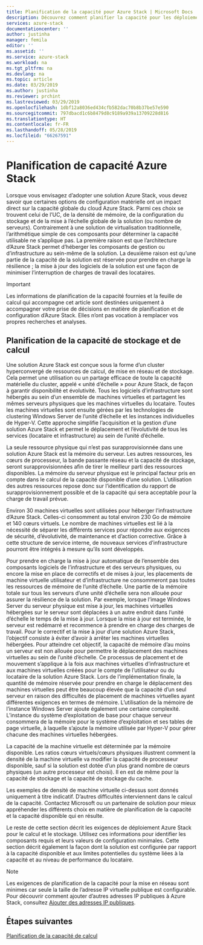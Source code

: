 ```yaml
---
title: Planification de la capacité pour Azure Stack | Microsoft Docs
description: Découvrez comment planifier la capacité pour les déploiements Azure Stack.
services: azure-stack
documentationcenter: ''
author: justinha
manager: femila
editor: ''
ms.assetid: ''
ms.service: azure-stack
ms.workload: na
ms.tgt_pltfrm: na
ms.devlang: na
ms.topic: article
ms.date: 03/29/2019
ms.author: justinha
ms.reviewer: prchint
ms.lastreviewed: 03/29/2019
ms.openlocfilehash: 1dbf12a8036ed434cfb582dac70b8b37be57e590
ms.sourcegitcommit: 797dbacd1c6b8479d8c9189a939a13709228d816
ms.translationtype: HT
ms.contentlocale: fr-FR
ms.lasthandoff: 05/28/2019
ms.locfileid: "66267591"
---
```

# <a name="azure-stack-capacity-planning"></a>Planification de capacité Azure Stack
Lorsque vous envisagez d’adopter une solution Azure Stack, vous devez savoir que certaines options de configuration matérielle ont un impact direct sur la capacité globale du cloud Azure Stack. Parmi ces choix se trouvent celui de l’UC, de la densité de mémoire, de la configuration du stockage et de la mise à l’échelle globale de la solution (ou nombre de serveurs). Contrairement à une solution de virtualisation traditionnelle, l’arithmétique simple de ces composants pour déterminer la capacité utilisable ne s’applique pas. La première raison est que l’architecture d’Azure Stack permet d’héberger les composants de gestion ou d’infrastructure au sein-même de la solution. La deuxième raison est qu’une partie de la capacité de la solution est réservée pour prendre en charge la résilience ; la mise à jour des logiciels de la solution est une façon de minimiser l’interruption de charges de travail des locataires.

> [!IMPORTANT]
> Les informations de planification de la capacité fournies et la feuille de calcul qui accompagne cet article sont destinées uniquement à accompagner votre prise de décisions en matière de planification et de configuration d’Azure Stack. Elles n’ont pas vocation à remplacer vos propres recherches et analyses. 

## <a name="compute-and-storage-capacity-planning"></a>Planification de la capacité de stockage et de calcul
Une solution Azure Stack est conçue sous la forme d’un cluster hyperconvergé de ressources de calcul, de mise en réseau et de stockage. Cela permet une utilisation ou un partage efficace de toute la capacité matérielle du cluster, appelé « unité d’échelle » pour Azure Stack, de façon à garantir disponibilité et évolutivité. Tous les logiciels d’infrastructure sont hébergés au sein d’un ensemble de machines virtuelles et partagent les mêmes serveurs physiques que les machines virtuelles du locataire. Toutes les machines virtuelles sont ensuite gérées par les technologies de clustering Windows Server de l’unité d’échelle et les instances individuelles de Hyper-V. Cette approche simplifie l’acquisition et la gestion d’une solution Azure Stack et permet le déplacement et l’évolutivité de tous les services (locataire et infrastructure) au sein de l’unité d’échelle.

La seule ressource physique qui n’est pas surapprovisionnée dans une solution Azure Stack est la mémoire du serveur. Les autres ressources, les cœurs de processeur, la bande passante réseau et la capacité de stockage, seront surapprovisionnées afin de tirer le meilleur parti des ressources disponibles. La mémoire du serveur physique est le principal facteur pris en compte dans le calcul de la capacité disponible d’une solution. L’utilisation des autres ressources repose donc sur l’identification du rapport de surapprovisionnement possible et de la capacité qui sera acceptable pour la charge de travail prévue.

Environ 30 machines virtuelles sont utilisées pour héberger l’infrastructure d’Azure Stack. Celles-ci consomment au total environ 230 Go de mémoire et 140 cœurs virtuels. Le nombre de machines virtuelles est lié à la nécessité de séparer les différents services pour répondre aux exigences de sécurité, d’évolutivité, de maintenance et d’action corrective. Grâce à cette structure de service interne, de nouveaux services d’infrastructure pourront être intégrés à mesure qu’ils sont développés.

Pour prendre en charge la mise à jour automatique de l’ensemble des composants logiciels de l’infrastructure et des serveurs physiques, ou encore la mise en place de correctifs et de mises à jour, les placements de machine virtuelle utilisateur et d’infrastructure ne consommeront pas toutes les ressources de mémoire de l’unité d’échelle. Une partie de la mémoire totale sur tous les serveurs d’une unité d’échelle sera non allouée pour assurer la résilience de la solution. Par exemple, lorsque l’image Windows Server du serveur physique est mise à jour, les machines virtuelles hébergées sur le serveur sont déplacées à un autre endroit dans l’unité d’échelle le temps de la mise à jour. Lorsque la mise à jour est terminée, le serveur est redémarré et recommence à prendre en charge des charges de travail. Pour le correctif et la mise à jour d’une solution Azure Stack, l’objectif consiste à éviter d’avoir à arrêter les machines virtuelles hébergées. Pour atteindre cet objectif, la capacité de mémoire d’au moins un serveur est non allouée pour permettre le déplacement des machines virtuelles au sein de l’unité d’échelle. Ce processus de placement et de mouvement s’applique à la fois aux machines virtuelles d’infrastructure et aux machines virtuelles créées pour le compte de l’utilisateur ou du locataire de la solution Azure Stack. Lors de l’implémentation finale, la quantité de mémoire réservée pour prendre en charge le déplacement des machines virtuelles peut être beaucoup élevée que la capacité d’un seul serveur en raison des difficultés de placement de machines virtuelles ayant différentes exigences en termes de mémoire. L’utilisation de la mémoire de l’instance Windows Server ajoute également une certaine complexité. L’instance du système d’exploitation de base pour chaque serveur consommera de la mémoire pour le système d’exploitation et ses tables de page virtuelle, à laquelle s’ajoute la mémoire utilisée par Hyper-V pour gérer chacune des machines virtuelles hébergées.

La capacité de la machine virtuelle est déterminée par la mémoire disponible. Les ratios cœurs virtuels/cœurs physiques illustrent comment la densité de la machine virtuelle va modifier la capacité de processeur disponible, sauf si la solution est dotée d’un plus grand nombre de cœurs physiques (un autre processeur est choisi). Il en est de même pour la capacité de stockage et la capacité de stockage du cache.

Les exemples de densité de machine virtuelle ci-dessus sont donnés uniquement à titre indicatif. D’autres difficultés interviennent dans le calcul de la capacité. Contactez Microsoft ou un partenaire de solution pour mieux appréhender les différents choix en matière de planification de la capacité et la capacité disponible qui en résulte.

Le reste de cette section décrit les exigences de déploiement Azure Stack pour le calcul et le stockage. Utilisez ces informations pour identifier les composants requis et leurs valeurs de configuration minimales. Cette section décrit également la façon dont la solution est configurée par rapport à la capacité disponible et aux limites potentielles du système liées à la capacité et au niveau de performance du locataire.

> [!NOTE]
> Les exigences de planification de la capacité pour la mise en réseau sont minimes car seule la taille de l’adresse IP virtuelle publique est configurable. Pour découvrir comment ajouter d’autres adresses IP publiques à Azure Stack, consultez [Ajouter des adresses IP publiques](azure-stack-add-ips.md).


## <a name="next-steps"></a>Étapes suivantes
[Planification de la capacité de calcul](capacity-planning-compute.md)
